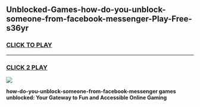 
## Unblocked-Games-how-do-you-unblock-someone-from-facebook-messenger-Play-Free-s36yr
<h3>
<a href="https://premium76.site?title=how-do-you-unblock-someone-from-facebook-messenger&ref=21A">CLICK TO PLAY</a></h3>
<hr>

<h3>
<a href="https://premium76.site?title=how-do-you-unblock-someone-from-facebook-messenger&ref=21A">CLICK 2 PLAY</a>
  
</h3>

<a href="https://premium76.site?title=how-do-you-unblock-someone-from-facebook-messenger&ref=21A"><img src="https://clearcache.store/games.png"></a>


**how-do-you-unblock-someone-from-facebook-messenger games unblocked: Your Gateway to Fun and Accessible Online Gaming**
